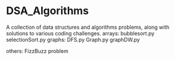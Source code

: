 # DSA_Algorithms
A collection of data structures and algorithms problems, along with solutions to various coding challenges.
arrays:
bubblesort.py
selectionSort.py
graphs:
DFS.py
Graph.py
graphDW.py

others:
FizzBuzz problem